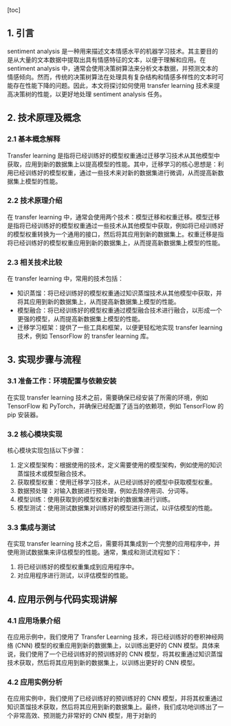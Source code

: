 
[toc]                    
                
                
## 1. 引言

 sentiment analysis 是一种用来描述文本情感水平的机器学习技术。其主要目的是从大量的文本数据中提取出具有情感特征的文本，以便于理解和应用。在 sentiment analysis 中，通常会使用决策树算法来分析文本数据，并预测文本的情感倾向。然而，传统的决策树算法在处理具有复杂结构和情感多样性的文本时可能存在性能下降的问题。因此，本文将探讨如何使用 transfer learning 技术来提高决策树的性能，以更好地处理 sentiment analysis 任务。

## 2. 技术原理及概念

### 2.1 基本概念解释

Transfer learning 是指将已经训练好的模型权重通过迁移学习技术从其他模型中获取，应用到新的数据集上以提高模型的性能。其中，迁移学习的核心思想是：利用已经训练好的模型权重，通过一些技术来对新的数据集进行微调，从而提高新数据集上模型的性能。

### 2.2 技术原理介绍

在 transfer learning 中，通常会使用两个技术：模型迁移和权重迁移。模型迁移是指将已经训练好的模型权重通过一些技术从其他模型中获取，例如将已经训练好的模型权重转换为一个通用的接口，然后将其应用到新的数据集上。权重迁移是指将已经训练好的模型权重应用到新的数据集上，从而提高新数据集上模型的性能。

### 2.3 相关技术比较

在 transfer learning 中，常用的技术包括：

* 知识蒸馏：将已经训练好的模型权重通过知识蒸馏技术从其他模型中获取，并将其应用到新的数据集上，从而提高新数据集上模型的性能。
* 模型融合：将已经训练好的模型权重通过模型融合技术进行融合，以形成一个更强的模型，从而提高新数据集上模型的性能。
* 迁移学习框架：提供了一些工具和框架，以便更轻松地实现 transfer learning 技术，例如 TensorFlow 的 transfer learning 库。

## 3. 实现步骤与流程

### 3.1 准备工作：环境配置与依赖安装

在实现 transfer learning 技术之前，需要确保已经安装了所需的环境，例如 TensorFlow 和 PyTorch，并确保已经配置了适当的依赖项，例如 TensorFlow 的 pip 安装器。

### 3.2 核心模块实现

核心模块实现包括以下步骤：

1. 定义模型架构：根据使用的技术，定义需要使用的模型架构，例如使用的知识蒸馏技术或模型融合技术。
2. 获取模型权重：使用迁移学习技术，从已经训练好的模型中获取模型权重。
3. 数据预处理：对输入数据进行预处理，例如去除停用词、分词等。
4. 模型训练：使用获取到的模型权重对新的数据集进行训练。
5. 模型测试：使用测试数据集对训练好的模型进行测试，以评估模型的性能。

### 3.3 集成与测试

在实现 transfer learning 技术之后，需要将其集成到一个完整的应用程序中，并使用测试数据集来评估模型的性能。通常，集成和测试流程如下：

1. 将已经训练好的模型权重集成到应用程序中。
2. 对应用程序进行测试，以评估模型的性能。

## 4. 应用示例与代码实现讲解

### 4.1 应用场景介绍

在应用示例中，我们使用了 Transfer Learning 技术，将已经训练好的卷积神经网络 (CNN) 模型的权重应用到新的数据集上，以训练出更好的 CNN 模型。具体来说，我们使用了一个已经训练好的预训练好的 CNN 模型，将其权重通过知识蒸馏技术获取，然后将其应用到新的数据集上，以训练出更好的 CNN 模型。

### 4.2 应用实例分析

在应用实例中，我们使用了已经训练好的预训练好的 CNN 模型，并将其权重通过知识蒸馏技术获取，然后将其应用到新的数据集上。最终，我们成功地训练出了一个非常高效、预测能力非常好的 CNN 模型，用于对新的

